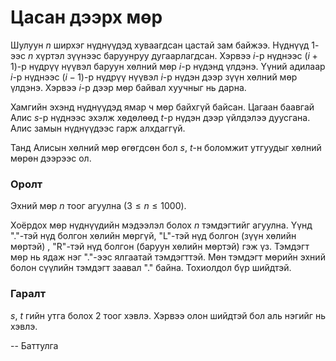 Цасан дээрх мөр
===============
Шулуун $n$ ширхэг нүднүүдэд хуваагдсан цастай зам байжээ. Нүднүүд $1$-ээс $n$
хүртэл зүүнээс баруунруу дугаарлагдсан. Хэрвээ $i$-р нүднээс ($i + 1$)-р нүдрүү
нүүвэл баруун хөлний мөр $i$-р нүдэнд үлдэнэ. Үүний адилаар $i$-р нүднээс ($i-1$)-р
нүдрүү нүүвэл $i$-р нүдэн дээр зүүн хөлний мөр үлдэнэ. Хэрвээ $i$-р дээр мөр
байвал хуучныг нь дарна.

Хамгийн эхэнд нүднүүдэд ямар ч мөр байхгүй байсан. Цагаан баавгай Алис $s$-р
нүднээс эхэлж хөдөлөөд $t$-р нүдэн дээр үйлдэлээ дуусгана. Алис замын нүднүүдээс
гарж алхдаггүй.

Танд Алисын хөлний мөр өгөгдсөн бол $s$, $t$-н боломжит утгуудыг хөлний мөрөн
дээрээс ол.


### Оролт
Эхний мөр $n$ тоог агуулна ($3 ≤ n ≤ 1000$).

Хоёрдох мөр нүднүүдийн мэдээлэл болох $n$ тэмдэгтийг агуулна. Үүнд "."-тэй нүд
болгон хөлийн мөргүй, "L"-тэй нүд болгон (зүүн хөлийн мөртэй) , "R"-тэй нүд
болгон (баруун хөлийн мөртэй) гэж үз. Тэмдэгт мөр нь ядаж нэг "."-ээс ялгаатай
тэмдэгттэй. Мөн тэмдэгт мөрийн эхний болон сүүлийн тэмдэгт заавал "." байна.
Тохиолдол бүр шийдтэй.


### Гаралт
$s$, $t$ гийн утга болох $2$ тоог хэвлэ. Хэрвээ олон шийдтэй бол аль нэгийг нь хэвлэ.

-- Баттулга
